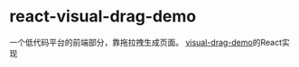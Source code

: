 # react-visual-drag-demo
一个低代码平台的前端部分，靠拖拉拽生成页面。
[visual-drag-demo](https://github.com/woai3c/visual-drag-demo)的React实现
